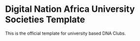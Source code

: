 # Digital Nation Africa University Societies Template
This is the official template for university based DNA Clubs.